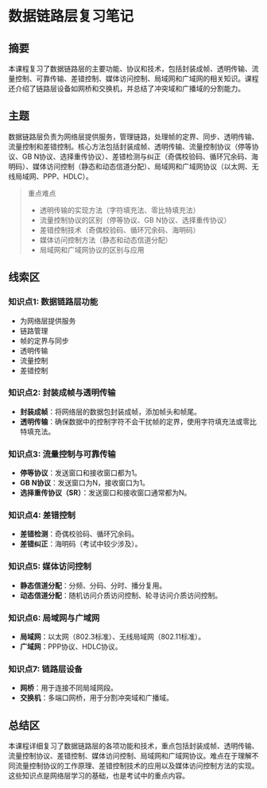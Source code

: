 # 数据链路层复习笔记

## 摘要

本课程复习了数据链路层的主要功能、协议和技术，包括封装成帧、透明传输、流量控制、可靠传输、差错控制、媒体访问控制、局域网和广域网的相关知识。课程还介绍了链路层设备如网桥和交换机，并总结了冲突域和广播域的分割能力。

## 主题

数据链路层负责为网络层提供服务，管理链路，处理帧的定界、同步、透明传输、流量控制和差错控制。核心方法包括封装成帧、透明传输、流量控制协议（停等协议、GB N协议、选择重传协议）、差错检测与纠正（奇偶校验码、循环冗余码、海明码）、媒体访问控制（静态和动态信道分配）、局域网和广域网协议（以太网、无线局域网、PPP、HDLC）。

> 重点难点
>
> - 透明传输的实现方法（字符填充法、零比特填充法）
> - 流量控制协议的区别（停等协议、GB N协议、选择重传协议）
> - 差错控制技术（奇偶校验码、循环冗余码、海明码）
> - 媒体访问控制方法（静态和动态信道分配）
> - 局域网和广域网协议的区别与应用

## 线索区

### 知识点1: 数据链路层功能
- 为网络层提供服务
- 链路管理
- 帧的定界与同步
- 透明传输
- 流量控制
- 差错控制

### 知识点2: 封装成帧与透明传输
- **封装成帧**：将网络层的数据包封装成帧，添加帧头和帧尾。
- **透明传输**：确保数据中的控制字符不会干扰帧的定界，使用字符填充法或零比特填充法。

### 知识点3: 流量控制与可靠传输
- **停等协议**：发送窗口和接收窗口都为1。
- **GB N协议**：发送窗口为N，接收窗口为1。
- **选择重传协议（SR）**：发送窗口和接收窗口通常都为N。

### 知识点4: 差错控制
- **差错检测**：奇偶校验码、循环冗余码。
- **差错纠正**：海明码（考试中较少涉及）。

### 知识点5: 媒体访问控制
- **静态信道分配**：分频、分码、分时、播分复用。
- **动态信道分配**：随机访问介质访问控制、轮寻访问介质访问控制。

### 知识点6: 局域网与广域网
- **局域网**：以太网（802.3标准）、无线局域网（802.11标准）。
- **广域网**：PPP协议、HDLC协议。

### 知识点7: 链路层设备
- **网桥**：用于连接不同局域网段。
- **交换机**：多端口网桥，用于分割冲突域和广播域。

## 总结区

本课程详细复习了数据链路层的各项功能和技术，重点包括封装成帧、透明传输、流量控制协议、差错控制、媒体访问控制、局域网和广域网协议。难点在于理解不同流量控制协议的工作原理、差错控制技术的应用以及媒体访问控制方法的实现。这些知识点是网络层学习的基础，也是考试中的重点内容。